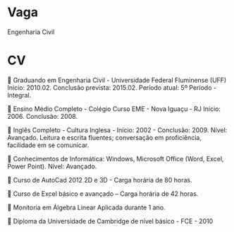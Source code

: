 Vaga
====

Engenharia Civil 

CV
==

  Graduando em Engenharia Civil - Universidade Federal Fluminense (UFF) Início: 2010.02. Conclusão prevista: 2015.02. 
Período atual: 5º Período - Integral. 

	Ensino Médio Completo - Colégio Curso EME - Nova Iguaçu - RJ 
Início: 2006. Conclusão: 2008.

  Inglês Completo - Cultura Inglesa - Início: 2002 - Conclusão: 2009. Nível: Avançado.
Leitura e escrita fluentes; conversação em proficiência, facilidade em se comunicar.

	Conhecimentos de Informática: Windows, Microsoft Office (Word, Excel, Power Point). Nível: Avançado.

	Curso de AutoCad 2012 2D e 3D - Carga horária de 80 horas.

	Curso de Excel básico e avançado – Carga horária de 42 horas.

	Monitoria em Álgebra Linear Aplicada durante 1 ano.

	Diploma da Universidade de Cambridge de nível básico - FCE - 2010

